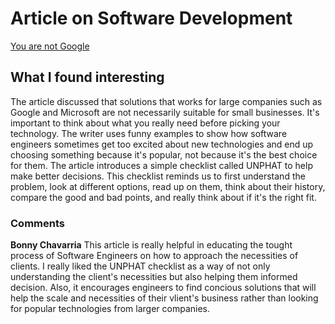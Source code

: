 # Article on Software Development
[You are not Google](https://blog.bradfieldcs.com/you-are-not-google-84912cf44afb)

## What I found interesting
The article discussed that solutions that works for large companies such as Google and Microsoft are not necessarily suitable for small businesses. It's important to think about what you really need before picking your technology. The writer uses funny examples to show how software engineers sometimes get too excited about new technologies and end up choosing something because it's popular, not because it's the best choice for them. The article introduces a simple checklist called UNPHAT to help make better decisions. This checklist reminds us to first understand the problem, look at different options, read up on them, think about their history, compare the good and bad points, and really think about if it's the right fit. 

### Comments

**Bonny Chavarria**  This article is really helpful in educating the tought process of Software Engineers on how to approach the necessities of clients. I really liked the UNPHAT checklist as a way of not only understanding the client's necessities but also helping them informed decision. Also, it encourages engineers to find concious solutions that will help the scale and necessities of their vlient's business rather than looking for popular technologies from larger companies.